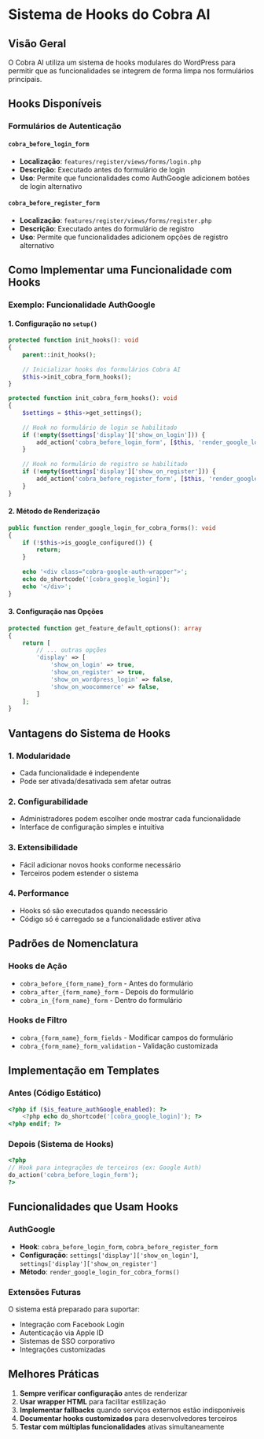 # Sistema de Hooks do Cobra AI

## Visão Geral

O Cobra AI utiliza um sistema de hooks modulares do WordPress para permitir que as funcionalidades se integrem de forma limpa nos formulários principais.

## Hooks Disponíveis

### Formulários de Autenticação

#### `cobra_before_login_form`
- **Localização**: `features/register/views/forms/login.php`
- **Descrição**: Executado antes do formulário de login
- **Uso**: Permite que funcionalidades como AuthGoogle adicionem botões de login alternativo

#### `cobra_before_register_form`
- **Localização**: `features/register/views/forms/register.php`
- **Descrição**: Executado antes do formulário de registro
- **Uso**: Permite que funcionalidades adicionem opções de registro alternativo

## Como Implementar uma Funcionalidade com Hooks

### Exemplo: Funcionalidade AuthGoogle

#### 1. Configuração no `setup()`

```php
protected function init_hooks(): void
{
    parent::init_hooks();
    
    // Inicializar hooks dos formulários Cobra AI
    $this->init_cobra_form_hooks();
}

protected function init_cobra_form_hooks(): void
{
    $settings = $this->get_settings();
    
    // Hook no formulário de login se habilitado
    if (!empty($settings['display']['show_on_login'])) {
        add_action('cobra_before_login_form', [$this, 'render_google_login_for_cobra_forms']);
    }
    
    // Hook no formulário de registro se habilitado
    if (!empty($settings['display']['show_on_register'])) {
        add_action('cobra_before_register_form', [$this, 'render_google_login_for_cobra_forms']);
    }
}
```

#### 2. Método de Renderização

```php
public function render_google_login_for_cobra_forms(): void
{
    if (!$this->is_google_configured()) {
        return;
    }
    
    echo '<div class="cobra-google-auth-wrapper">';
    echo do_shortcode('[cobra_google_login]');
    echo '</div>';
}
```

#### 3. Configuração nas Opções

```php
protected function get_feature_default_options(): array
{
    return [
        // ... outras opções
        'display' => [
            'show_on_login' => true,
            'show_on_register' => true,
            'show_on_wordpress_login' => false,
            'show_on_woocommerce' => false,
        ]
    ];
}
```

## Vantagens do Sistema de Hooks

### 1. **Modularidade**
- Cada funcionalidade é independente
- Pode ser ativada/desativada sem afetar outras

### 2. **Configurabilidade**
- Administradores podem escolher onde mostrar cada funcionalidade
- Interface de configuração simples e intuitiva

### 3. **Extensibilidade**
- Fácil adicionar novos hooks conforme necessário
- Terceiros podem estender o sistema

### 4. **Performance**
- Hooks só são executados quando necessário
- Código só é carregado se a funcionalidade estiver ativa

## Padrões de Nomenclatura

### Hooks de Ação
- `cobra_before_{form_name}_form` - Antes do formulário
- `cobra_after_{form_name}_form` - Depois do formulário
- `cobra_in_{form_name}_form` - Dentro do formulário

### Hooks de Filtro
- `cobra_{form_name}_form_fields` - Modificar campos do formulário
- `cobra_{form_name}_form_validation` - Validação customizada

## Implementação em Templates

### Antes (Código Estático)
```php
<?php if ($is_feature_authGoogle_enabled): ?> 
    <?php echo do_shortcode('[cobra_google_login]'); ?>
<?php endif; ?>
```

### Depois (Sistema de Hooks)
```php
<?php
// Hook para integrações de terceiros (ex: Google Auth)
do_action('cobra_before_login_form');
?>
```

## Funcionalidades que Usam Hooks

### AuthGoogle
- **Hook**: `cobra_before_login_form`, `cobra_before_register_form`
- **Configuração**: `settings['display']['show_on_login']`, `settings['display']['show_on_register']`
- **Método**: `render_google_login_for_cobra_forms()`

### Extensões Futuras
O sistema está preparado para suportar:
- Integração com Facebook Login
- Autenticação via Apple ID
- Sistemas de SSO corporativo
- Integrações customizadas

## Melhores Práticas

1. **Sempre verificar configuração** antes de renderizar
2. **Usar wrapper HTML** para facilitar estilização
3. **Implementar fallbacks** quando serviços externos estão indisponíveis
4. **Documentar hooks customizados** para desenvolvedores terceiros
5. **Testar com múltiplas funcionalidades** ativas simultaneamente